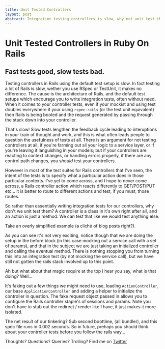 ```yaml
---
title: Unit Tested Controllers
layout: post 
abstract: Integration testing controllers is slow, why not unit test them?
---
```

Unit Tested Controllers in Ruby On Rails
=========================================

Fast tests good, slow tests bad.
-----------------------------------------

Testing controllers in Rails using the default test setup is slow. In
fact testing a lot of Rails is slow, wether you use RSpec or TestUnit,
it makes no difference. The cause is the architecture of Rails, and the
default test setups which encourage you to write integration tests, often
without need. When it comes to your controller tests, even if your mockist
and using test doubles everywhere if your using `rspec-rails` (or the test
unit equivalent) then Rails is being booted and the request generated by
passing through the stack down into your controller.

That's slow! Slow tests lengthen the feedback cycle leading to
interuptions in your train of thought and work, and this is what often leads
people to question the usefulness of tests at all. There is an argument for
not testing controllers at all, if you're farming out all your logic to
a service layer, or if you're leaving it languishing in your models; but
if your controllers are reacting to context changes, or handling errors
properly, if there are any control path changes, you *should* test your
controllers.

However in most of the test suites for Rails controllers that I've seen, the
intent of the tests is to specify what a particular action does in those
particular contexts. I've yet to come across, and I hope to never come
across, a Rails controller action which reacts differently to
GET/POST/PUT etc... it is better to route to different actions and test,
if you must, those routes.

So rather than essentially writing integration tests for our
controllers, why don't we unit test them? A controller is a class in
it's own right after all, and an action is just a method. We can test
that like we would test anything else.

Take an overly simplified example (a cliché of blog posts right?).

<script src="https://gist.github.com/2049753.js?file=example_controller_spec.rb">
</script>

As you can see it's not very exciting, notice though that we are doing
the setup in the before block (in this case mocking out a service call
with a set of params), and that in the subject we are just taking an
initialized controller and calling the eventual method. There is nothing
stopping you from turning this into an integration test (by not mocking
the service call), but we have still not gotten the rails stack involved
up to this point.

Ah but what about that magic require at the top I hear you say, what is
that doing? Well...

<script src="https://gist.github.com/2049753.js?file=controller_bootstrap.rb">
</script>

It's faking out a few things we might need to use, loading
`ActionController`, our base `ApplicationController` and adding a helper
to initialize the controller in question. The fake request object passed
in allows you to configure the Rails controller staple's of sessions and
params. Note you don't have to stub out the redirect / render like I have,
it just makes it more isolated.

The net result of our tinkering? Sub second boottime, (all bundler), and
this spec file runs in 0.002 seconds. So in future, prehaps you should
think about your controller tests before you follow the rails way...

Thoughts? Questions? Queries? Trolling? Find me on
[Twitter]( https://twitter.com/jonrowe)
